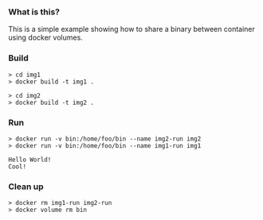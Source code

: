 ### What is this?

This is a simple example showing how to share a binary
between container using docker volumes.


### Build

```
> cd img1
> docker build -t img1 .

> cd img2
> docker build -t img2 .
```

### Run

```
> docker run -v bin:/home/foo/bin --name img2-run img2
> docker run -v bin:/home/foo/bin --name img1-run img1

Hello World!
Cool!
```

### Clean up

```
> docker rm img1-run img2-run
> docker volume rm bin
```
